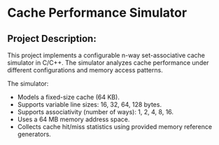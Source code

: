 # Cache Performance Simulator

Project Description:
--------------------------------------------------------------------------------
This project implements a configurable n-way set-associative cache simulator in C/C++. 
The simulator analyzes cache performance under different configurations and 
memory access patterns.

The simulator:
- Models a fixed-size cache (64 KB).
- Supports variable line sizes: 16, 32, 64, 128 bytes.
- Supports associativity (number of ways): 1, 2, 4, 8, 16.
- Uses a 64 MB memory address space.
- Collects cache hit/miss statistics using provided memory reference generators.
